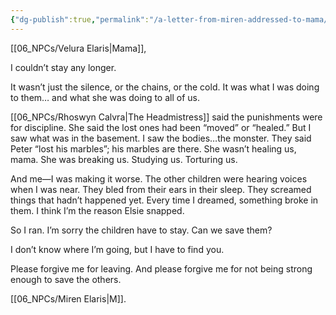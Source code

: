 ```yaml
---
{"dg-publish":true,"permalink":"/a-letter-from-miren-addressed-to-mama/"}
---
```


[[06_NPCs/Velura Elaris\|Mama]],

I couldn’t stay any longer.

It wasn’t just the silence, or the chains, or the cold. It was what I was doing to them… and what she was doing to all of us.

[[06_NPCs/Rhoswyn Calvra\|The Headmistress]] said the punishments were for discipline. She said the lost ones had been “moved” or “healed.” But I saw what was in the basement. I saw the bodies…the monster. They said Peter “lost his marbles”; his marbles are there. She wasn’t healing us, mama. She was breaking us. Studying us. Torturing us.

And me—I was making it worse. The other children were hearing voices when I was near. They bled from their ears in their sleep. They screamed things that hadn’t happened yet. Every time I dreamed, something broke in them. I think I’m the reason Elsie snapped.

So I ran. I’m sorry the children have to stay. Can we save them?

I don’t know where I’m going, but I have to find you. 

Please forgive me for leaving. And please forgive me for not being strong enough to save the others.

[[06_NPCs/Miren Elaris\|M]].
